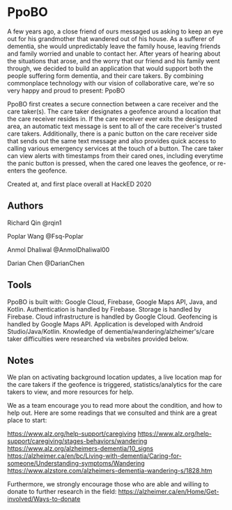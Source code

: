 # PpoBO

A few years ago, a close friend of ours messaged us asking to keep an eye out for his grandmother that wandered out of his house. As a sufferer of dementia, she would unpredictably leave the family house, leaving friends and family worried and unable to contact her. After years of hearing about the situations that arose, and the worry that our friend and his family went through, we decided to build an application that would support both the people suffering form dementia, and their care takers. By combining commonplace technology with our vision of collaborative care, we're so very happy and proud to present: PpoBO

PpoBO first creates a secure connection between a care receiver and the care taker(s). The care taker designates a geofence around a location that the care receiver resides in. If the care receiver ever exits the designated area, an automatic text message is sent to all of the care receiver's trusted care takers. Additionally, there is a panic button on the care receiver side that sends out the same text message and also provides quick access to calling various emergency services at the touch of a button. The care taker can view alerts with timestamps from their cared ones, including everytime the panic button is pressed, when the cared one leaves the geofence, or re-enters the geofence.

Created at, and first place overall at HackED 2020

## Authors

Richard Qin @rqin1

Poplar Wang @Fsq-Poplar

Anmol Dhaliwal @AnmolDhaliwal00

Darian Chen @DarianChen

## Tools

PpoBO is built with: Google Cloud, Firebase, Google Maps API, Java, and Kotlin. Authentication is handled by Firebase. Storage is handled by Firebase. Cloud infrastructure is handled by Google Cloud. Geofencing is handled by Google Maps API. Application is developed with Android Studio/Java/Kotlin. Knowledge of dementia/wandering/alzheimer's/care taker difficulties were researched via websites provided below.

## Notes

We plan on activating background location updates, a live location map for the care takers if the geofence is triggered, statistics/analytics for the care takers to view, and more resources for help.

We as a team encourage you to read more about the condition, and how to help out. Here are some readings that we consulted and think are a great place to start:

https://www.alz.org/help-support/caregiving https://www.alz.org/help-support/caregiving/stages-behaviors/wandering https://www.alz.org/alzheimers-dementia/10_signs https://alzheimer.ca/en/bc/Living-with-dementia/Caring-for-someone/Understanding-symptoms/Wandering https://www.alzstore.com/alzheimers-dementia-wandering-s/1828.htm

Furthermore, we strongly encourage those who are able and willing to donate to further research in the field: https://alzheimer.ca/en/Home/Get-involved/Ways-to-donate
